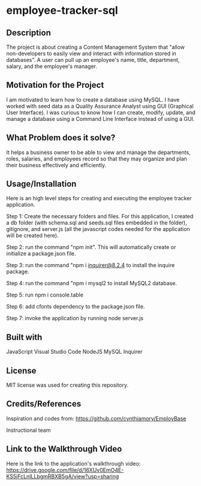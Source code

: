 # employee-tracker-sql

## Description

The project is about creating a Content Management System that "allow non-developers to easily view and interact with information stored in databases". A user can pull up an employee's name, title, department, salary, and the employee's manager.

## Motivation for the Project

I am motivated to learn how to create a database using MySQL. I have worked with seed data as a Quality Assurance Analyst using GUI (Graphical User Interface). I was curious to know how I can create, modify, update, and manage a database using a Command Line Interface instead of using a GUI.


## What Problem does it solve?

It helps a business owner to be able to view and manage the departments, roles, salaries, and employees record so that they may organize and plan their business effectively and efficiently. 

## Usage/Installation

Here is an high level steps for creating and executing the employee tracker application.

Step 1:  Create the necessary folders and files. For this application, I created a db folder (with schema.sql and seeds.sql files embedded in the folder), gitignore, and server.js (all the javascript codes needed for the application will be created here).

Step 2: run the command "npm init". This will automatically create or initialize a package.json file.

Step 3: run the command "npm i inquirer@8.2.4 to install the inquire package.

Step 4: run the command "npm i mysql2 to install MySQL2 database.

Step 5: run npm i console.table

Step 6: add cfonts dependency to the package.json file.

Step 7: invoke the application by running node server.js

## Built with

JavaScript
Visual Studio Code
NodeJS
MySQL
Inquirer

## License

MIT license was used for creating this repository.

## Credits/References

Inspiration and codes from: https://github.com/cynthiamory/EmployBase

Instructional team

## Link to the Walkthrough Video
Here is the link to the application's walkthrough video: https://drive.google.com/file/d/16XUv0EmO4E-KS5jFcLnILLbgmRBXB5gA/view?usp=sharing



